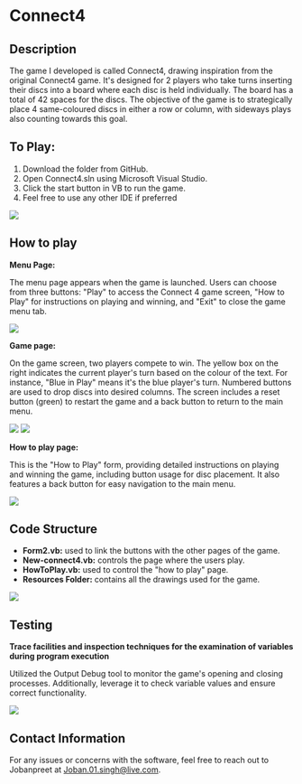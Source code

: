 # **Connect4**

## **Description**

The game I developed is called Connect4, drawing inspiration from the original Connect4 game. It's designed for 2 players who take turns inserting their discs into a board where each disc is held individually. The board has a total of 42 spaces for the discs. The objective of the game is to strategically place 4 same-coloured discs in either a row or column, with sideways plays also counting towards this goal.

## **To Play:**

1. Download the folder from GitHub.
2. Open Connect4.sln using Microsoft Visual Studio.
3. Click the start button in VB to run the game.
4. Feel free to use any other IDE if preferred

![](RackMultipart20231219-1-j4pq5h_html_1237769c92936349.png)

## **How to play**

**Menu Page:**

The menu page appears when the game is launched. Users can choose from three buttons: "Play" to access the Connect 4 game screen, "How to Play" for instructions on playing and winning, and "Exit" to close the game menu tab.

![](RackMultipart20231219-1-j4pq5h_html_64c26070e245b947.png)

**Game page:**

On the game screen, two players compete to win. The yellow box on the right indicates the current player's turn based on the colour of the text. For instance, "Blue in Play" means it's the blue player's turn. Numbered buttons are used to drop discs into desired columns. The screen includes a reset button (green) to restart the game and a back button to return to the main menu.

![](RackMultipart20231219-1-j4pq5h_html_e0fd9fb927f84e3d.png) ![](RackMultipart20231219-1-j4pq5h_html_5ba06be1af577506.png)

**How to play page:**

This is the "How to Play" form, providing detailed instructions on playing and winning the game, including button usage for disc placement. It also features a back button for easy navigation to the main menu.

![](RackMultipart20231219-1-j4pq5h_html_e3d37e739031a7e5.png)

## **Code Structure**

- **Form2.vb:** used to link the buttons with the other pages of the game.
- **New-connect4.vb:** controls the page where the users play.
- **HowToPlay.vb:** used to control the "how to play" page.
- **Resources Folder:** contains all the drawings used for the game.

![](RackMultipart20231219-1-j4pq5h_html_a7826ea94d460b56.png)

## **Testing**

**Trace facilities and inspection techniques for the examination of variables during program execution**

Utilized the Output Debug tool to monitor the game's opening and closing processes. Additionally, leverage it to check variable values and ensure correct functionality.

![](RackMultipart20231219-1-j4pq5h_html_9bb68a645fe45acf.png)

## **Contact Information**

For any issues or concerns with the software, feel free to reach out to Jobanpreet at Joban.01.singh@live.com.
